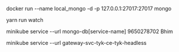 docker run --name local_mongo -d -p 127.0.0.1:27017:27017 mongo

yarn run watch

minikube service --url mongo-db[service-name]
9650278702 Bhim

minikube service --url gateway-svc-tyk-ce-tyk-headless